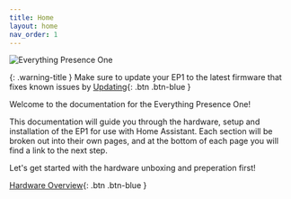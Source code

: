 ```yaml
---
title: Home
layout: home
nav_order: 1
---
```


![Everything Presence One](images/assembly-complete.jpg)

{: .warning-title }
Make sure to update your EP1 to the latest firmware that fixes known issues by [Updating](https://ccano2011.github.io/everything-presence-one/updating.html){: .btn .btn-blue }

Welcome to the documentation for the Everything Presence One!

This documentation will guide you through the hardware, setup and installation of the EP1 for use with Home Assistant. Each section will be broken out into their own pages, and at the bottom of each page you will find a link to the next step.

Let's get started with the hardware unboxing and preperation first!

[Hardware Overview](http://ccano2011.github.io/everything-presence-one/hardware-overview.html){: .btn .btn-blue }
